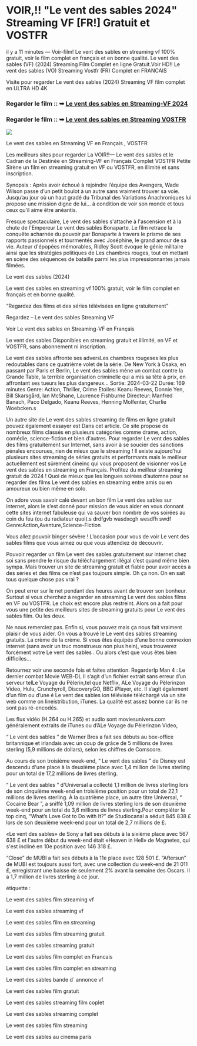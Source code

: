 # VOIR,!! "Le vent des sables 2024" Streaming VF [FR!] Gratuit et VOSTFR

il y a 11 minutes — Voir-film! Le vent des sables en streaming vf 100% gratuit, voir le film complet en français et en bonne qualité. Le vent des sables (VF) (2024) Streaming Film Complet en ligne Gratuit.Voir HD!! Le vent des sables (VO) Streaming Vostfr (FR) Complet en FRANCAIS

Visite pour regarder Le vent des sables (2024) Streaming VF film complet en ULTRA HD 4K

### Regarder le film :: ➥ [Le vent des sables en Streaming-VF 2024](https://t.co/ajZdCz7Yq7)

### Regarder le film :: ➥ [Le vent des sables en Streaming VOSTFR](https://t.co/ajZdCz7Yq7)

<p dir="auto"><a href="https://t.co/ajZdCz7Yq7" title="PLAYNOW" rel="nofollow"><img src="https://i.imgur.com/jhNGoEt.gif" style="max-width: 100%;"></a></p>

Le vent des sables en Streaming VF en Français , VOSTFR

Les meilleurs sites pour regarder La VOIR!!— Le vent des sables et le Cadran de la Destinée en Streaming-VF en Français Complet VOSTFR Petite Sirène un film en streaming gratuit en VF ou VOSTFR, en illimité et sans inscription.

Synopsis : Après avoir échoué à rejoindre l’équipe des Avengers, Wade Wilson passe d’un petit boulot à un autre sans vraiment trouver sa voie. Jusqu’au jour où un haut gradé du Tribunal des Variations Anachroniques lui propose une mission digne de lui… à condition de voir son monde et tous ceux qu’il aime être anéantis.

Fresque spectaculaire, Le vent des sables s'attache à l'ascension et à la chute de l'Empereur Le vent des sables Bonaparte. Le film retrace la conquête acharnée du pouvoir par Bonaparte à travers le prisme de ses rapports passionnels et tourmentés avec Joséphine, le grand amour de sa vie. Auteur d'épopées mémorables, Ridley Scott évoque le génie militaire ainsi que les stratégies politiques de Les chambres rouges, tout en mettant en scène des séquences de bataille parmi les plus impressionnantes jamais filmées.

Le vent des sables (2024)

Le vent des sables en streaming vf 100% gratuit, voir le film complet en français et en bonne qualité.

“Regardez des films et des séries télévisées en ligne gratuitement”

Regardez – Le vent des sables Streaming VF

Voir Le vent des sables en Streaming-VF en Français

Le vent des sables Disponibles en streaming gratuit et illimité, en VF et VOSTFR, sans abonnement ni inscription.

Le vent des sables affronte ses adversLes chambres rougeses les plus redoutables dans ce quatrième volet de la série. De New York à Osaka, en passant par Paris et Berlin, Le vent des sables mène un combat contre la Grande Table, la terrible organisation criminelle qui a mis sa tête à prix, en affrontant ses tueurs les plus dangereux... Sortie: 2024-03-22 Durée: 169 minutes Genre: Action, Thriller, Crime Etoiles: Keanu Reeves, Donnie Yen, Bill Skarsgård, Ian McShane, Laurence Fishburne Directeur: Manfred Banach, Paco Delgado, Keanu Reeves, Henning Molfenter, Charlie Woebcken.s

Un autre site de Le vent des sables streaming de films en ligne gratuit pouvez également essayer est Dans cet article. Ce site propose de nombreux films classés en plusieurs catégories comme drame, action, comédie, science-fiction et bien d'autres. Pour regarder Le vent des sables des films gratuitement sur Internet, sans avoir à se soucier des sanctions pénales encourues, rien de mieux que le streaming ! Il existe aujourd’hui plusieurs sites streaming de séries gratuits et performants mais le meilleur actuellement est sûrement cineinc qui vous proposent de visionner vos Le vent des sables en streaming en Français. Profitez du meilleur streaming gratuit de 2024 ! Quoi de mieux que les longues soirées d’automne pour se regarder des films Le vent des sables en streaming entre amis ou en amoureux ou bien même en solo.

On adore vous savoir calé devant un bon film Le vent des sables sur internet, alors le s’est donné pour mission de vous aider en vous donnant cette sites internet fabuleuse qui va sauver bon nombre de vos soirées au coin du feu (ou du radiateur quoi).s drdfgvb wasdxcgh wesdfh swdf Genre:Action,Aventure,Science-Fiction

Vous allez pouvoir binger sévère ! L’occasion pour vous de voir Le vent des sables films que vous aimez ou que vous attendiez de découvrir.

Pouvoir regarder un film Le vent des sables gratuitement sur internet chez soi sans prendre le risque du téléchargement illégal c’est quand même bien sympa. Mais trouver un site de streaming gratuit et fiable pour avoir accès à des séries et des films ce n’est pas toujours simple. Oh ça non. On en sait tous quelque chose pas vrai ?

On peut errer sur le net pendant des heures avant de trouver son bonheur. Surtout si vous cherchez à regarder en streaming Le vent des sables films en VF ou VOSTFR. Le choix est encore plus restreint. Alors on a fait pour vous une petite des meilleurs sites de streaming gratuits pour Le vent des sables film. Ou les deux.

Ne nous remerciez pas. Enfin si, vous pouvez mais ça nous fait vraiment plaisir de vous aider. On vous a trouvé le Le vent des sables streaming gratuits. La crème de la crème. Si vous êtes équipés d’une bonne connexion internet (sans avoir un truc monstrueux non plus hein), vous trouverez forcément votre Le vent des sables . Ou alors c’est que vous êtes bien difficiles…

Retournez voir une seconde fois et faites attention. RegarderIp Man 4 : Le dernier combat Movie WEB-DL Il s’agit d’un fichier extrait sans erreur d’un serveur telLe Voyage du Pèlerin,tel que Netflix, ALe Voyage du Pèlerinzon Video, Hulu, Crunchyroll, DiscoveryGO, BBC iPlayer, etc. Il s’agit également d’un film ou d’une é Le vent des sables ion télévisée téléchargé via un site web comme on lineistribution, iTunes. La qualité est assez bonne car ils ne sont pas ré-encodés.

Les flux vidéo (H.264 ou H.265) et audio sont moviesunivers.com généralement extraits de iTunes ou d’ALe Voyage du Pèlerinzon Video,

“ Le vent des sables ” de Warner Bros a fait ses débuts au box-office britannique et irlandais avec un coup de grâce de 5 millions de livres sterling (5,9 millions de dollars), selon les chiffres de Comscore.

Au cours de son troisième week-end, “ Le vent des sables ” de Disney est descendu d'une place à la deuxième place avec 1,4 million de livres sterling pour un total de 17,2 millions de livres sterling.

“ Le vent des sables ” d'Universal a collecté 1,1 million de livres sterling lors de son cinquième week-end en troisième position pour un total de 22,1 millions de livres sterling. À la quatrième place, un autre titre Universal, “ Cocaine Bear ”, a sniffé 1,09 million de livres sterling lors de son deuxième week-end pour un total de 3,6 millions de livres sterling.Pour compléter le top cinq, “What’s Love Got to Do with It?” de Studiocanal a séduit 845 838 £ lors de son deuxième week-end pour un total de 2,7 millions de £.

«Le vent des sables» de Sony a fait ses débuts à la sixième place avec 567 638 £ et l'autre début du week-end était «Heaven in Hell» de Magnetes, qui s'est incliné en 10e position avec 146 318 £.

“Close” de MUBI a fait ses débuts à la 11e place avec 128 501 £. “Aftersun” de MUBI est toujours aussi fort, avec une collection du week-end de 21 011 £, enregistrant une baisse de seulement 2% avant la semaine des Oscars. Il a 1,7 million de livres sterling à ce jour.

étiquette :

Le vent des sables film streaming vf

Le vent des sables streaming vf

Le vent des sables film en streaming

Le vent des sables film streaming gratuit

Le vent des sables streaming gratuit

Le vent des sables film complet en Francais

Le vent des sables film complet en streaming

Le vent des sables bande d` annonce vf

Le vent des sables film gratuit

Le vent des sables streaming film coplet

Le vent des sables streaming complet

Le vent des sables film streaming

Le vent des sables au cinema paris
